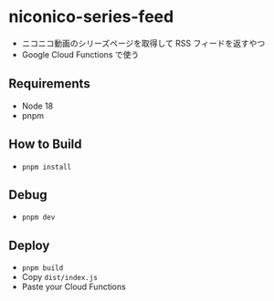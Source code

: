 # niconico-series-feed

- ニコニコ動画のシリーズページを取得して RSS フィードを返すやつ
- Google Cloud Functions で使う

## Requirements

- Node 18
- pnpm

## How to Build

- `pnpm install`

## Debug

- `pnpm dev`

## Deploy

- `pnpm build`
- Copy `dist/index.js`
- Paste your Cloud Functions

